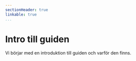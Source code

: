 ```yaml
---
sectionHeader: true
linkable: true
...
```

Intro till guiden
=======================

Vi börjar med en introduktion till guiden och varför den finns.
